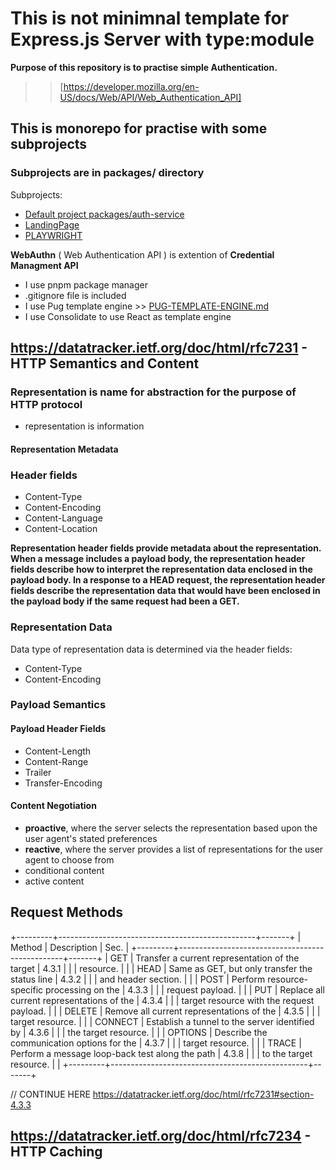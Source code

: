# This is not minimnal template for Express.js Server with type:module

**Purpose of this repository is to practise simple Authentication.**
>> [https://developer.mozilla.org/en-US/docs/Web/API/Web_Authentication_API]

## This is monorepo for practise with some subprojects

### Subprojects are in  packages/ directory

Subprojects:

- [Default project packages/auth-service](./packages/auth-service/)
- [LandingPage](./packages/landingpage/)
- [PLAYWRIGHT](./packages/playwright/)

**WebAuthn** ( Web Authentication API ) is extention of **Credential Managment API**

- I use pnpm package manager
- .gitignore file is included
- I use Pug template engine >> [PUG-TEMPLATE-ENGINE.md](PUG-TEMPLATE-ENGINE.md)
- I use Consolidate to use React as template engine

## <https://datatracker.ietf.org/doc/html/rfc7231> - HTTP Semantics and Content

### Representation is name for abstraction for the purpose of HTTP protocol

- representation is information

#### Representation Metadata

### Header fields

- Content-Type
- Content-Encoding
- Content-Language
- Content-Location

**Representation header fields provide metadata about the
   representation.  When a message includes a payload body, the
   representation header fields describe how to interpret the
   representation data enclosed in the payload body.  In a response to a
   HEAD request, the representation header fields describe the
   representation data that would have been enclosed in the payload body
   if the same request had been a GET.**

### Representation Data

Data type of representation data is determined via the header fields:

- Content-Type
- Content-Encoding

### Payload Semantics

#### Payload Header Fields

- Content-Length
- Content-Range
- Trailer
- Transfer-Encoding

#### Content Negotiation

- **proactive**, where the
   server selects the representation based upon the user agent's stated
   preferences
- **reactive**, where the server provides a
   list of representations for the user agent to choose from
- conditional content
- active content

## Request Methods

+---------+-------------------------------------------------+-------+
   | Method  | Description                                     | Sec.  |
   +---------+-------------------------------------------------+-------+
   | GET     | Transfer a current representation of the target | 4.3.1 |
   |         | resource.                                       |       |
   | HEAD    | Same as GET, but only transfer the status line  | 4.3.2 |
   |         | and header section.                             |       |
   | POST    | Perform resource-specific processing on the     | 4.3.3 |
   |         | request payload.                                |       |
   | PUT     | Replace all current representations of the      | 4.3.4 |
   |         | target resource with the request payload.       |       |
   | DELETE  | Remove all current representations of the       | 4.3.5 |
   |         | target resource.                                |       |
   | CONNECT | Establish a tunnel to the server identified by  | 4.3.6 |
   |         | the target resource.                            |       |
   | OPTIONS | Describe the communication options for the      | 4.3.7 |
   |         | target resource.                                |       |
   | TRACE   | Perform a message loop-back test along the path | 4.3.8 |
   |         | to the target resource.                         |       |
   +---------+-------------------------------------------------+-------+

// CONTINUE HERE <https://datatracker.ietf.org/doc/html/rfc7231#section-4.3.3>

## <https://datatracker.ietf.org/doc/html/rfc7234> - HTTP Caching
